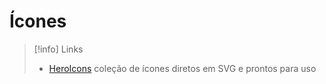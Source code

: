 # Ícones

> [!info] Links
> - [HeroIcons](https://heroicons.com/) coleção de ícones diretos em SVG e prontos para uso


